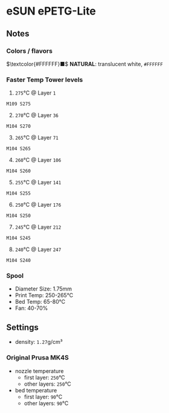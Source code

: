 # eSUN ePETG-Lite

## Notes

### Colors / flavors

$\textcolor{#FFFFFF}■$ **NATURAL**: translucent white, `#FFFFFF`

### Faster Temp Tower levels

1. `275`°C @ Layer `1`
```
M109 S275
```
2. `270`°C @ Layer `36`
```
M104 S270
```
3. `265`°C @ Layer `71`
```
M104 S265
```
4. `260`°C @ Layer `106`
```
M104 S260
```
5. `255`°C @ Layer `141`
```
M104 S255
```
6. `250`°C @ Layer `176`
```
M104 S250
```
7. `245`°C @ Layer `212`
```
M104 S245
```
8. `240`°C @ Layer `247`
```
M104 S240
```

### Spool

- Diameter Size: 1.75mm
- Print Temp: 250-265°C
- Bed Temp: 65-80°C
- Fan: 40-70%

## Settings

- density: `1.27`g/cm³

### Original Prusa MK4S

- nozzle temperature
    - first layer: `250`°C
    - other layers: `250`°C
- bed temperature
    - first layer: `90`°C
    - other layers: `90`°C
